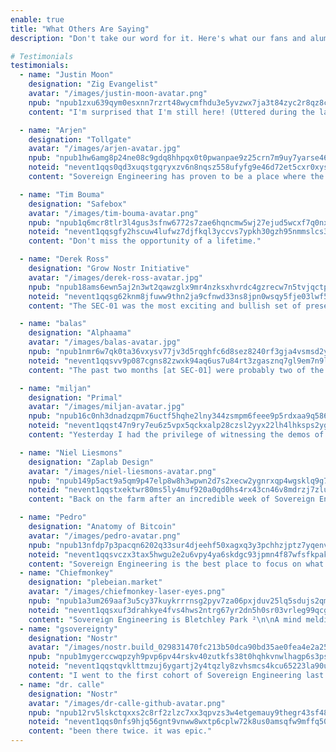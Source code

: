 ```yaml
---
enable: true
title: "What Others Are Saying"
description: "Don't take our word for it. Here's what our fans and alumni have to say about Sovereign Engineering. Crypographically signed and broadcast on nostr, of course:"

# Testimonials
testimonials:
  - name: "Justin Moon"
    designation: "Zig Evangelist"
    avatar: "/images/justin-moon-avatar.png"
    npub: "npub1zxu639qym0esxnn7rzrt48wycmfhdu3e5yvzwx7ja3t84zyc2r8qz8cx2y"
    content: "I'm surprised that I'm still here! (Uttered during the last week of SEC-04, after moving flights twice.)"

  - name: "Arjen"
    designation: "Tollgate"
    avatar: "/images/arjen-avatar.jpg"
    npub: "npub1hw6amg8p24ne08c9gdq8hhpqx0t0pwanpae9z25crn7m9uy7yarse465gr"
    noteid: "nevent1qqs0qd3xuqstgqryxzv6n8nqsz558ufyfg9e46d72et5cxr0xysaxaqpz3mhxue69uhhyetvv9ujuerpd46hxtnfdupzpwa4mkswz4t8j70s2s6q00wzqv7k7zamxrmj2y4fs88aktcfuf68akcsrw"
    content: "Sovereign Engineering has proven to be a place where the foundations of the internet are being redefined."

  - name: "Tim Bouma"
    designation: "Safebox"
    avatar: "/images/tim-bouma-avatar.png"
    npub: "npub1q6mcr8tlr3l4gus3sfnw6772s7zae6hqncmw5wj27ejud5wcxf7q0nx7d5"
    noteid: "nevent1qqsgfy2hscuw4lufwz7djfkql3yccvs7ypkh30gzh95nmmslcs3ednqpp4mhxue69uhhyetvv9ujuerpd46hxtnfdupzpwa4mkswz4t8j70s2s6q00wzqv7k7zamxrmj2y4fs88aktcfuf68akcsrw"
    content: "Don't miss the opportunity of a lifetime."

  - name: "Derek Ross"
    designation: "Grow Nostr Initiative"
    avatar: "/images/derek-ross-avatar.jpg"
    npub: "npub18ams6ewn5aj2n3wt2qawzglx9mr4nzksxhvrdc4gzrecw7n5tvjqctp424"
    noteid: "nevent1qqsg62knm8jfuww9thn2ja9cfnwd33ns8jpn0wsqy5fje03lwf5sepqzyqlhwrt96wnkf2w9edgr4cfruchvwkv26q6asdhz4qg08pm6w3djg94576n"
    content: "The SEC-01 was the most exciting and bullish set of presentations at Bitcoin Atlantis. These people are building our future and will have an immense impact upon our world. I look forward to seeing was SEC-02 will build. Plus, Madeira is incredibly beautiful."

  - name: "balas"
    designation: "Alphaama"
    avatar: "/images/balas-avatar.jpg"
    npub: "npub1nmr6w7qk0ta36vxysv77jv3d5rqghfc6d8sez8240rf3gja4vsmsd2yha8"
    noteid: "nevent1qqsvv9p087cgns82zwxk94aq6us7u84rt3zgasznq7gl9em7n9lfqmcpzemhxue69uhhyetvv9ujumn0wd68ytnzv9hxgq3qnmr6w7qk0ta36vxysv77jv3d5rqghfc6d8sez8240rf3gja4vsmsfzhrfg"
    content: "The past two months [at SEC-01] were probably two of the best months of my life and I'm not young anymore. [...] I met so many amazing people during that time and it was incredible to explore the beautiful Madeira island together, sharing wild ideas, helping each other's projects, discussing stuff, learning with each other, making new friendships, shipping the future."

  - name: "miljan"
    designation: "Primal"
    avatar: "/images/miljan-avatar.jpg"
    npub: "npub16c0nh3dnadzqpm76uctf5hqhe2lny344zsmpm6feee9p5rdxaa9q586nvr"
    noteid: "nevent1qqst47n9ry7eu6z5vpx5qckxalp28czsl2yyx22lh4lhksps2yg23sczyrtp7w79k045gq80mtnpdxjuzl9t7vjxk52rv80f888y5xsd5mh55jdvvzw"
    content: "Yesterday I had the privilege of witnessing the demos of the first Sovereign Engineering cohort here in Madeira. Mind completely blown. Everyone should check out these projects. People have no idea how good Nostr is going to get."

  - name: "Niel Liesmons"
    designation: "Zaplab Design"
    avatar: "/images/niel-liesmons-avatar.png"
    npub: "npub149p5act9a5qm9p47elp8w8h3wpwn2d7s2xecw2ygnrxqp4wgsklq9g722q"
    noteid: "nevent1qqstxektwr80ms5ly4muf920a0qd0hs4rx43cn46v8mdrzj7zlulgcszyz55xnhpvhksrv5xhm8uyac779c96dfh6pgm8peg3zvvcqx4ezzmuu9d9wy"
    content: "Back on the farm after an incredible week of Sovereign Engineering."

  - name: "Pedro"
    designation: "Anatomy of Bitcoin"
    avatar: "/images/pedro-avatar.png"
    npub: "npub13nfdp7p3pacqn6202q33sur4djeehf50xagxq3y3pchhzjptz7yqenvn7c"
    noteid: "nevent1qqsvczx3tax5hwgu2e2u6vpy4ya6skdgc93jpmn4f87wfsfkpakjq4qpz9mhxue69uhkummnw3ezuamfdejj7q3q3nfdp7p3pacqn6202q33sur4djeehf50xagxq3y3pchhzjptz7yqxpqqqqqqzcsmrea"
    content: "Sovereign Engineering is the best place to focus on what you can do with the tech, but also pushing hard on the philosophical application of the Bitcoin+Lightning+Nostr+AI stack. Madeira island is like a paradise with one of the most advanced bitcoin economies I've ever seen. I highly recommend it, and I hope I can do another one soon."
  - name: "Chiefmonkey"
    designation: "plebeian.market"
    avatar: "/images/chiefmonkey-laser-eyes.png"
    npub: "npub1a3um269aaf3u5cy37kuykrrrnsg2pyv7za06pxjduv25lq5sdujs2qmdj6"
    noteid: "nevent1qqsxuf3drahkye4fvs4hws2ntrg67yr2dn5h0sr03vrleg99qcgkemgzyrk8ndtghh4x8jnqj86msjcvvwwppgy3nct4lgy6fh332nuzjphj25x6uuw"
    content: "Sovereign Engineering is Bletchley Park ²\n\nA mind melding brain melting cornucopia of creative coding for humanity\n\nIt’s all quite bonkers"
  - name: "gsovereignty"
    designation: "Nostr"
    avatar: "/images/nostr.build_029831470fc213b50dca90bd35ae0fea4e2a2540388bb1d459ab73d1c1a51f5c.jpg"
    npub: "npub1mygerccwqpzyh9pvp6pv44rskv40zutkfs38t0hqhkvnwlhagp6s3psn5p"
    noteid: "nevent1qqstqvklttmzuj6ygartj2y4tqzly8zvhsmcs4kcu65223la90uveqqzyrv3ry0rpcqygju59s8g9jk5wzej4ut3wexzyad7uz7ejdm7l4q82g9s7y2"
    content: "I went to the first cohort of Sovereign Engineering last year and felt a profound sense of being in the right place at the right time with the right people.\n\nBitcoin and nostr are not just protocols, they are a rallying point for people who know we can do better and want to contribute to something bigger than ourselves, and Sovereign Engineering is a catalyst for making that happen.\n\nMore importantly than all that though, I made friends for life."
  - name: "dr. calle"
    designation: "Nostr"
    avatar: "/images/dr-calle-github-avatar.png"
    npub: "npub12rv5lskctqxxs2c8rf2zlzc7xx3qpvzs3w4etgemauy9thegr43sf485vg"
    noteid: "nevent1qqs0nfs9hjq56gnt9vnww8wxtp6cplw72k8us0amsqfw9mffq50mt3gzypgdjn7zmpvqc6ptqud9gtutrcc6yq9s2z96h9dr80hss4wl9qwkxr4qlle"
    content: "been there twice. it was epic."
---
```

